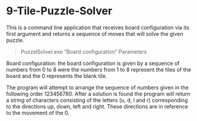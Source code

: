 # 9-Tile-Puzzle-Solver
This is a command line application that receives board configuration via its first argument and returns a sequence of moves that will solve the given puzzle.

> PuzzelSolver.exe “Board configuration” Parameters

Board configuration: the board configuration is given by a sequence of numbers from 0 to 8 were the numbers from 1 to 8 represent the tiles of the board and the 0 represents the blank tile.

The program will attempt to arrange the sequence of numbers given in the following order 123456780. After a solution is found the program will return a string of characters consisting of the letters (u, d, l and r) corresponding to the directions up, down, left and right. These directions are in reference to the movement of the 0.

